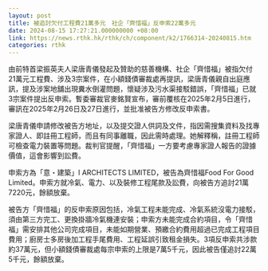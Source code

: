 ```yaml
---
layout: post
title: 被追討欠付工程費21萬多元　社企「齊惜福」反申索22萬多元
date: 2024-08-15 17:27:21.000000000 +08:00
link: https://news.rthk.hk/rthk/ch/component/k2/1766314-20240815.htm
categories: rthk
---
```


由前特首梁振英夫人梁唐青儀發起及贊助的慈善機構、社企「齊惜福」被指欠付21萬元工程費、涉及3宗案件，在小額錢債審裁處再提訊，梁唐青儀親自出庭應訊，提及涉案地舖出現糞水倒灌問題，懷疑涉及污水渠接駁錯誤，「齊惜福」已就3宗案件提出反申索。暫委審裁官麥銘賢宣布，審前覆核在2025年2月5日進行，審訊在2025年2月26日及27日進行，並批准被告方修改反申索書。

梁唐青儀申請修改被告方地址，以及提交證人供詞及文件，指因需搜集資料及找專家證人、即註冊工程師，而且有同事離職，因此需時處理。她解釋稱，註冊工程師可檢查電力裝置等問題。裁判官提醒，「齊惜福」一方要考慮專家證人報告的證據價值，這會影響到訟費。

申索方為「意・建築」I ARCHITECTS LIMITED，被告為齊惜福Food For Good Limited。申索方就冷氣、電力、以及裝修工程尾款及訟費，向被告方追討21萬7220元，餘額放棄。

被告方「齊惜福」的反申索原因包括，冷氣工程未能完成、冷氣系統沒電力接駁，須由第三方完工、更換掛牆冷氣機連安裝；申索方未能完成合約項目，令「齊惜福」需安排其他公司完成項目，未能如期營業、預繳合約費用超過已完成工程項目費用；廚房士多房後加工程手尾費用、工程延誤引致租金損失。3項反申索共涉款約37萬元，但小額錢債審裁處每宗申索的上限是7萬5千元，因此被告僅追討22萬5千元，餘額放棄。
